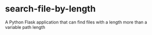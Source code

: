 # search-file-by-length
 A Python Flask application that can find files with a length more than a variable path length
